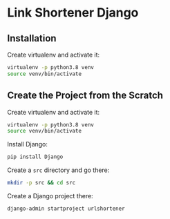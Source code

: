 # Link Shortener Django

## Installation

Create virtualenv and activate it:

```bash
virtualenv -p python3.8 venv
source venv/bin/activate
```

## Create the Project from the Scratch

Create virtualenv and activate it:

```bash
virtualenv -p python3.8 venv
source venv/bin/activate
```

Install Django:

```bash
pip install Django
```

Create a `src` directory and go there:

```bash
mkdir -p src && cd src
```

Create a Django project there:

```bash
django-admin startproject urlshortener
```